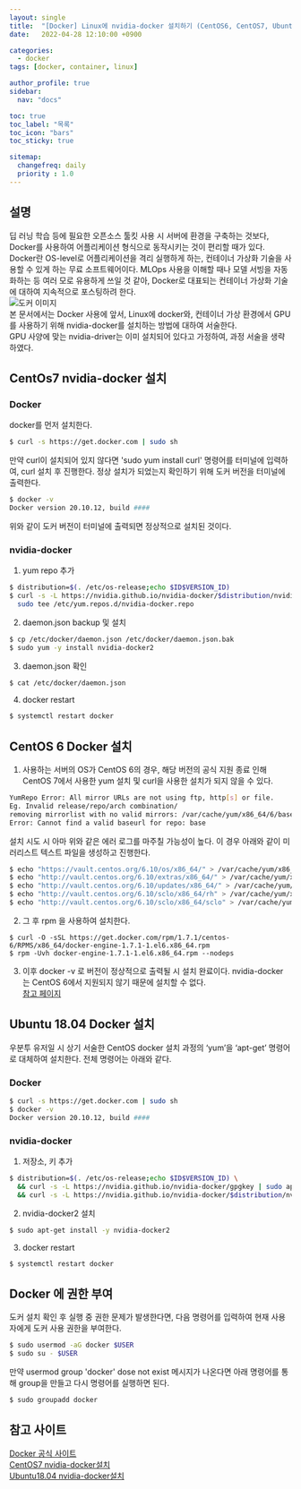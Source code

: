 ```yaml
---
layout: single
title:  "[Docker] Linux에 nvidia-docker 설치하기 (CentOS6, CentOS7, Ubuntu18.04)"
date:   2022-04-28 12:10:00 +0900

categories:
  - docker
tags: [docker, container, linux]

author_profile: true
sidebar:
  nav: "docs"

toc: true
toc_label: "목록"
toc_icon: "bars"
toc_sticky: true

sitemap:
  changefreq: daily
  priority : 1.0
---
```


## 설명
딥 러닝 학습 등에 필요한 오픈소스 툴킷 사용 시 서버에 환경을 구축하는 것보다, Docker를 사용하여 어플리케이션 형식으로 동작시키는 것이 편리할 때가 있다.  
Docker란 OS-level로 어플리케이션을 격리 실행하게 하는, 컨테이너 가상화 기술을 사용할 수 있게 하는 무료 소프트웨어이다.
MLOps 사용을 이해할 때나 모델 서빙을 자동화하는 등 여러 모로 유용하게 쓰일 것 같아, Docker로 대표되는 컨테이너 가상화 기술에 대하여 지속적으로 포스팅하려 한다.  
![도커 이미지](https://upload.wikimedia.org/wikipedia/commons/thumb/4/4e/Docker_%28container_engine%29_logo.svg/1920px-Docker_%28container_engine%29_logo.svg.png)  
본 문서에서는 Docker 사용에 앞서, Linux에 docker와, 컨테이너 가상 환경에서 GPU를 사용하기 위해 nvidia-docker를 설치하는 방법에 대하여 서술한다.  
GPU 사양에 맞는 nvidia-driver는 이미 설치되어 있다고 가정하여, 과정 서술을 생략하였다.

## CentOs7 nvidia-docker 설치
### Docker
docker를 먼저 설치한다.
```bash
$ curl -s https://get.docker.com | sudo sh
```
만약 curl이 설치되어 있지 않다면 'sudo yum install curl' 명령어를 터미널에 입력하여, curl 설치 후 진행한다.
정상 설치가 되었는지 확인하기 위해 도커 버전을 터미널에 출력한다.
```bash
$ docker -v
Docker version 20.10.12, build ####
```
위와 같이 도커 버전이 터미널에 출력되면 정상적으로 설치된 것이다.
### nvidia-docker
1. yum repo 추가
```bash
$ distribution=$(. /etc/os-release;echo $ID$VERSION_ID)
$ curl -s -L https://nvidia.github.io/nvidia-docker/$distribution/nvidia-docker.repo | \
  sudo tee /etc/yum.repos.d/nvidia-docker.repo
```
2. daemon.json backup 및 설치
```bash
$ cp /etc/docker/daemon.json /etc/docker/daemon.json.bak
$ sudo yum -y install nvidia-docker2
```
3. daemon.json 확인
```bash
$ cat /etc/docker/daemon.json
```
4. docker restart
```bash
$ systemctl restart docker
```

## CentOS 6 Docker 설치
1. 사용하는 서버의 OS가 CentOS 6의 경우, 해당 버전의 공식 지원 종료 인해 CentOS 7에서 사용한 yum 설치 및 curl을 사용한 설치가 되지 않을 수 있다. 
```bash 
YumRepo Error: All mirror URLs are not using ftp, http[s] or file.
Eg. Invalid release/repo/arch combination/
removing mirrorlist with no valid mirrors: /var/cache/yum/x86_64/6/base/mirrorlist.txt
Error: Cannot find a valid baseurl for repo: base
```
설치 시도 시 아마 위와 같은 에러 로그를 마주칠 가능성이 높다. 이 경우 아래와 같이 미러리스트 텍스트 파일을 생성하고 진행한다.
```bash
$ echo "https://vault.centos.org/6.10/os/x86_64/" > /var/cache/yum/x86_64/6/base/mirrorlist.txt
$ echo "http://vault.centos.org/6.10/extras/x86_64/" > /var/cache/yum/x86_64/6/extras/mirrorlist.txt
$ echo "http://vault.centos.org/6.10/updates/x86_64/" > /var/cache/yum/x86_64/6/updates/mirrorlist.txt
$ echo "http://vault.centos.org/6.10/sclo/x86_64/rh" > /var/cache/yum/x86_64/6/centos-sclo-rh/mirrorlist.txt
$ echo "http://vault.centos.org/6.10/sclo/x86_64/sclo" > /var/cache/yum/x86_64/6/centos-sclo-sclo/mirrorlist.txt
```
2. 그 후 rpm 을 사용하여 설치한다.
```
$ curl -O -sSL https://get.docker.com/rpm/1.7.1/centos-6/RPMS/x86_64/docker-engine-1.7.1-1.el6.x86_64.rpm
$ rpm -Uvh docker-engine-1.7.1-1.el6.x86_64.rpm --nodeps
```
3. 이후 docker -v 로 버전이 정상적으로 출력될 시 설치 완료이다. nvidia-docker 는 CentOS 6에서 지원되지 않기 때문에 설치할 수 없다.  
[참고 페이지](https://github.com/NVIDIA/nvidia-docker/issues/743)

## Ubuntu 18.04 Docker 설치
우분투 유저일 시 상기 서술한 CentOS docker 설치 과정의 ‘yum’을 ‘apt-get’ 명령어로 대체하여 설치한다. 전체 명령어는 아래와 같다.  
### Docker
```bash
$ curl -s https://get.docker.com | sudo sh
$ docker -v
Docker version 20.10.12, build ####
``` 

### nvidia-docker
1. 저장소, 키 추가
```bash
$ distribution=$(. /etc/os-release;echo $ID$VERSION_ID) \
  && curl -s -L https://nvidia.github.io/nvidia-docker/gpgkey | sudo apt-key add - \
  && curl -s -L https://nvidia.github.io/nvidia-docker/$distribution/nvidia-docker.list | sudo tee /etc/apt/sources.list.d/nvidia-docker.list
```
2. nvidia-docker2 설치
```bash
$ sudo apt-get install -y nvidia-docker2
```
3. docker restart
```bash
$ systemctl restart docker
```

## Docker 에 권한 부여
도커 설치 확인 후 실행 중 권한 문제가 발생한다면, 다음 명령어를 입력하여 현재 사용자에게 도커 사용 권한을 부여한다.
```bash
$ sudo usermod -aG docker $USER
$ sudo su - $USER
```
만약 usermod group 'docker' dose not exist 메시지가 나온다면 아래 명령어를 통해 group을 만들고 다시 명령어를 실행하면 된다.

```bash
$ sudo groupadd docker
```

## 참고 사이트
[Docker 공식 사이트](https://docs.docker.com/get-docker/)  
[CentOS7 nvidia-docker설치](https://hyunsoft.tistory.com/entry/centos-nvidia-docker-%EC%84%A4%EC%B9%98-1)  
[Ubuntu18.04 nvidia-docker설치](https://dongle94.github.io/docker/docker-nvidia-docker-install)
